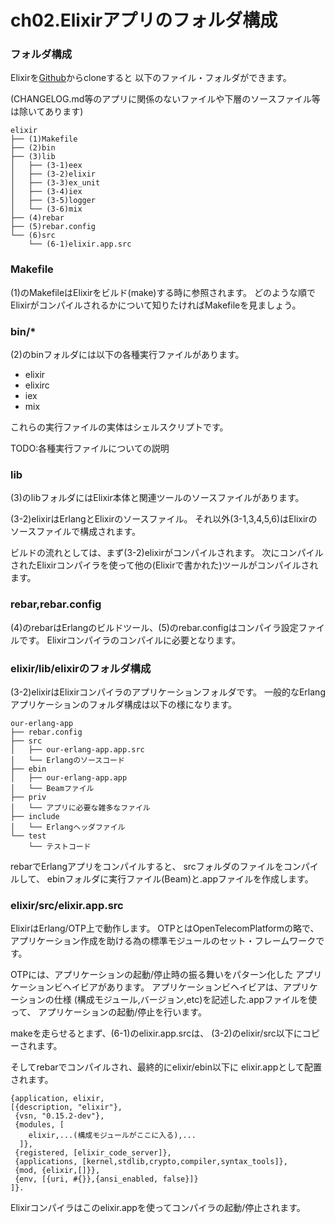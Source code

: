 ch02.Elixirアプリのフォルダ構成
===============================

### フォルダ構成

Elixirを[Github](https://github.com/elixir-lang/elixir)からcloneすると 以下のファイル・フォルダができます。

(CHANGELOG.md等のアプリに関係のないファイルや下層のソースファイル等は除いてあります)

```
elixir
├── (1)Makefile
├── (2)bin
├── (3)lib
│   ├── (3-1)eex
│   ├── (3-2)elixir
│   ├── (3-3)ex_unit
│   ├── (3-4)iex
│   ├── (3-5)logger
│   └── (3-6)mix
├── (4)rebar
├── (5)rebar.config
└── (6)src
    └── (6-1)elixir.app.src
```

### Makefile

(1)のMakefileはElixirをビルド(make)する時に参照されます。 どのような順でElixirがコンパイルされるかについて知りたければMakefileを見ましょう。

### bin/*

(2)のbinフォルダには以下の各種実行ファイルがあります。

- elixir
- elixirc
- iex
- mix

これらの実行ファイルの実体はシェルスクリプトです。

TODO:各種実行ファイルについての説明

### lib

(3)のlibフォルダにはElixir本体と関連ツールのソースファイルがあります。

(3-2)elixirはErlangとElixirのソースファイル。 それ以外(3-1,3,4,5,6)はElixirのソースファイルで構成されます。

ビルドの流れとしては、まず(3-2)elixirがコンパイルされます。 次にコンパイルされたElixirコンパイラを使って他の(Elixirで書かれた)ツールがコンパイルされます。

### rebar,rebar.config

(4)のrebarはErlangのビルドツール、(5)のrebar.configはコンパイラ設定ファイルです。 Elixirコンパイラのコンパイルに必要となります。

### elixir/lib/elixirのフォルダ構成

(3-2)elixirはElixirコンパイラのアプリケーションフォルダです。 一般的なErlangアプリケーションのフォルダ構成は以下の様になります。

```
our-erlang-app
├── rebar.config
├── src
│   ├── our-erlang-app.app.src
│   └── Erlangのソースコード
├── ebin
│   ├── our-erlang-app.app
│   └── Beamファイル
├── priv
│   └── アプリに必要な雑多なファイル
├── include
│   └── Erlangヘッダファイル
└── test
    └── テストコード
```

rebarでErlangアプリをコンパイルすると、 srcフォルダのファイルをコンパイルして、 ebinフォルダに実行ファイル(Beam)と.appファイルを作成します。

### elixir/src/elixir.app.src

ElixirはErlang/OTP上で動作します。 OTPとはOpenTelecomPlatformの略で、 アプリケーション作成を助ける為の標準モジュールのセット・フレームワークです。

OTPには、アプリケーションの起動/停止時の振る舞いをパターン化した アプリケーションビヘイビアがあります。 アプリケーションビヘイビアは、アプリケーションの仕様 (構成モジュール,バージョン,etc)を記述した.appファイルを使って、 アプリケーションの起動/停止を行います。

makeを走らせるとまず、(6-1)のelixir.app.srcは、 (3-2)のelixir/src以下にコピーされます。

そしてrebarでコンパイルされ、最終的にelixir/ebin以下に elixir.appとして配置されます。

```Erlang:elixir.app
{application, elixir,
[{description, "elixir"},
 {vsn, "0.15.2-dev"},
 {modules, [
	elixir,...(構成モジュールがここに入る),...
  ]},
 {registered, [elixir_code_server]},
 {applications, [kernel,stdlib,crypto,compiler,syntax_tools]},
 {mod, {elixir,[]}},
 {env, [{uri, #{}},{ansi_enabled, false}]}
]}.
```

Elixirコンパイラはこのelixir.appを使ってコンパイラの起動/停止されます。
